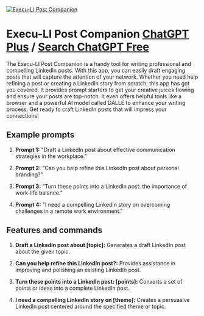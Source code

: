 
[![Execu-LI Post Companion](https://files.oaiusercontent.com/file-2KgxVJ6YwmbECQFWHsBKqDY5?se=2123-10-17T16%3A27%3A14Z&sp=r&sv=2021-08-06&sr=b&rscc=max-age%3D31536000%2C%20immutable&rscd=attachment%3B%20filename%3D83495db3-0427-4b62-857f-a6a7a7a5f12c.png&sig=Ck42IigHPsylfqtTvqYJraGLQmHxnZ9UIPU2tK4ti14%3D)](https://chat.openai.com/g/g-1IkwP36s8-execu-li-post-companion)

# Execu-LI Post Companion [ChatGPT Plus](https://chat.openai.com/g/g-1IkwP36s8-execu-li-post-companion) / [Search ChatGPT Free](https://gptcall.net/index.html#/?search=Execu-LI%20Post%20Companion)

The Execu-LI Post Companion is a handy tool for writing professional and compelling LinkedIn posts. With this app, you can easily draft engaging posts that will capture the attention of your network. Whether you need help refining a post or creating a LinkedIn story from scratch, this app has got you covered. It provides prompt starters to get your creative juices flowing and ensure your posts are top-notch. It even offers helpful tools like a browser and a powerful AI model called DALLE to enhance your writing process. Get ready to craft LinkedIn posts that will impress your connections!

## Example prompts

1. **Prompt 1:** "Draft a LinkedIn post about effective communication strategies in the workplace."

2. **Prompt 2:** "Can you help refine this LinkedIn post about personal branding?"

3. **Prompt 3:** "Turn these points into a LinkedIn post: the importance of work-life balance."

4. **Prompt 4:** "I need a compelling LinkedIn story on overcoming challenges in a remote work environment."

## Features and commands

1. **Draft a LinkedIn post about [topic]:** Generates a draft LinkedIn post about the given topic.

2. **Can you help refine this LinkedIn post?:** Provides assistance in improving and polishing an existing LinkedIn post.

3. **Turn these points into a LinkedIn post: [points]:** Converts a set of points or ideas into a complete LinkedIn post.

4. **I need a compelling LinkedIn story on [theme]:** Creates a persuasive LinkedIn post centered around the specified theme or topic.



